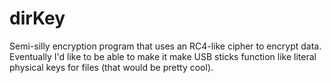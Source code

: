 # dirKey
Semi-silly encryption program that uses an RC4-like cipher to encrypt data. Eventually I'd like to be able to make it make USB sticks function like literal physical keys for files (that would be pretty cool).
